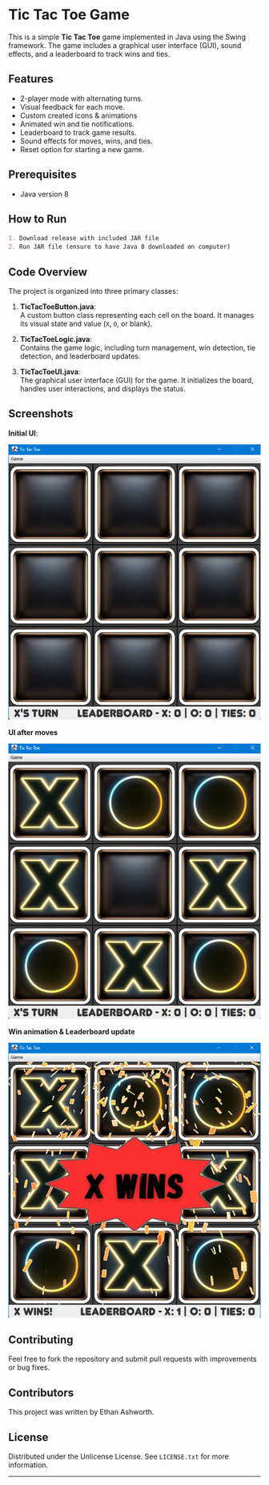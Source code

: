 # Tic Tac Toe Game

This is a simple **Tic Tac Toe** game implemented in Java using the Swing framework. The game includes a graphical user interface (GUI), sound effects, and a leaderboard to track wins and ties.

## Features

- 2-player mode with alternating turns.
- Visual feedback for each move.
- Custom created icons & animations
- Animated win and tie notifications.
- Leaderboard to track game results.
- Sound effects for moves, wins, and ties.
- Reset option for starting a new game.

## Prerequisites

- Java version 8

## How to Run
```markdown
1. Download release with included JAR file
2. Run JAR file (ensure to have Java 8 downloaded on computer)
```



## Code Overview

The project is organized into three primary classes:

1. **TicTacToeButton.java**:  
   A custom button class representing each cell on the board. It manages its visual state and value (`X`, `O`, or blank).

2. **TicTacToeLogic.java**:  
   Contains the game logic, including turn management, win detection, tie detection, and leaderboard updates.

3. **TicTacToeUI.java**:  
   The graphical user interface (GUI) for the game. It initializes the board, handles user interactions, and displays the status.

## Screenshots

**Initial UI**:

![img.png](screenshots/img.png)

**UI after moves**

![img_1.png](screenshots/img_1.png)

**Win animation & Leaderboard update**

![img_2.png](screenshots/img_2.png)

## Contributing

Feel free to fork the repository and submit pull requests with improvements or bug fixes.

## Contributors
This project was written by Ethan Ashworth.

## License

Distributed under the Unlicense License. See `LICENSE.txt` for more information.

---
